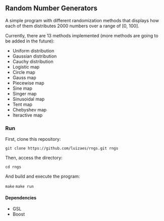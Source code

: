 ## Random Number Generators

A simple program with different randomization methods that displays how each of them distributes 2000 numbers over a range of [0, 100]. 

Currently, there are 13 methods implemented (more methods are going to be added in the future):
* Uniform distribution
* Gaussian distribution
* Cauchy distribution
* Logistic map
* Circle map
* Gauss map
* Piecewise map
* Sine map
* Singer map
* Sinusoidal map
* Tent map
* Chebyshev map
* Iteractive map

### Run

First, clone this repository:

``` git clone https://github.com/luizaes/rngs.git rngs ```

Then, access the directory:

``` cd rngs ```

And build and execute the program:

``` make ```
``` make run ```

#### Dependencies
* GSL
* Boost
